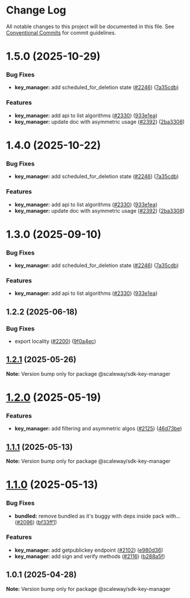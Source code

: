 # Change Log

All notable changes to this project will be documented in this file.
See [Conventional Commits](https://conventionalcommits.org) for commit guidelines.

# 1.5.0 (2025-10-29)

### Bug Fixes

- **key_manager:** add scheduled_for_deletion state ([#2246](https://github.com/scaleway/scaleway-sdk-js/issues/2246)) ([7a35cdb](https://github.com/scaleway/scaleway-sdk-js/commit/7a35cdb2d2540b0dc9ab716fa7093549c60db23b))

### Features

- **key_manager:** add api to list algorithms ([#2330](https://github.com/scaleway/scaleway-sdk-js/issues/2330)) ([933e1ea](https://github.com/scaleway/scaleway-sdk-js/commit/933e1ea0bd5b5501792ccb647944d1d1004bb87d))
- **key_manager:** update doc with asymmetric usage ([#2392](https://github.com/scaleway/scaleway-sdk-js/issues/2392)) ([2ba3308](https://github.com/scaleway/scaleway-sdk-js/commit/2ba3308d8e598856f9a79671170f7dec552454fc))

# 1.4.0 (2025-10-22)

### Bug Fixes

- **key_manager:** add scheduled_for_deletion state ([#2246](https://github.com/scaleway/scaleway-sdk-js/issues/2246)) ([7a35cdb](https://github.com/scaleway/scaleway-sdk-js/commit/7a35cdb2d2540b0dc9ab716fa7093549c60db23b))

### Features

- **key_manager:** add api to list algorithms ([#2330](https://github.com/scaleway/scaleway-sdk-js/issues/2330)) ([933e1ea](https://github.com/scaleway/scaleway-sdk-js/commit/933e1ea0bd5b5501792ccb647944d1d1004bb87d))
- **key_manager:** update doc with asymmetric usage ([#2392](https://github.com/scaleway/scaleway-sdk-js/issues/2392)) ([2ba3308](https://github.com/scaleway/scaleway-sdk-js/commit/2ba3308d8e598856f9a79671170f7dec552454fc))

# 1.3.0 (2025-09-10)

### Bug Fixes

- **key_manager:** add scheduled_for_deletion state ([#2246](https://github.com/scaleway/scaleway-sdk-js/issues/2246)) ([7a35cdb](https://github.com/scaleway/scaleway-sdk-js/commit/7a35cdb2d2540b0dc9ab716fa7093549c60db23b))

### Features

- **key_manager:** add api to list algorithms ([#2330](https://github.com/scaleway/scaleway-sdk-js/issues/2330)) ([933e1ea](https://github.com/scaleway/scaleway-sdk-js/commit/933e1ea0bd5b5501792ccb647944d1d1004bb87d))

## 1.2.2 (2025-06-18)

### Bug Fixes

- export locality ([#2200](https://github.com/scaleway/scaleway-sdk-js/issues/2200)) ([9f0a4ec](https://github.com/scaleway/scaleway-sdk-js/commit/9f0a4ec19e377cd90c5829604467c09a2088a38c))

## [1.2.1](https://github.com/scaleway/scaleway-sdk-js/compare/@scaleway/sdk-key-manager@1.2.0...@scaleway/sdk-key-manager@1.2.1) (2025-05-26)

**Note:** Version bump only for package @scaleway/sdk-key-manager

# [1.2.0](https://github.com/scaleway/scaleway-sdk-js/compare/@scaleway/sdk-key-manager@1.1.1...@scaleway/sdk-key-manager@1.2.0) (2025-05-19)

### Features

- **key_manager:** add filtering and asymmetric algos ([#2125](https://github.com/scaleway/scaleway-sdk-js/issues/2125)) ([46d73be](https://github.com/scaleway/scaleway-sdk-js/commit/46d73be4a0378974e51db33994219d57d7f4bb70))

## [1.1.1](https://github.com/scaleway/scaleway-sdk-js/compare/@scaleway/sdk-key-manager@1.1.0...@scaleway/sdk-key-manager@1.1.1) (2025-05-13)

**Note:** Version bump only for package @scaleway/sdk-key-manager

# [1.1.0](https://github.com/scaleway/scaleway-sdk-js/compare/@scaleway/sdk-key-manager@1.0.1...@scaleway/sdk-key-manager@1.1.0) (2025-05-13)

### Bug Fixes

- **bundled:** remove bundled as it's buggy with deps inside pack with… ([#2096](https://github.com/scaleway/scaleway-sdk-js/issues/2096)) ([bf33ff1](https://github.com/scaleway/scaleway-sdk-js/commit/bf33ff1f9cdd951add94817dac27239c86ef5437))

### Features

- **key_manager:** add getpublickey endpoint ([#2102](https://github.com/scaleway/scaleway-sdk-js/issues/2102)) ([e980d36](https://github.com/scaleway/scaleway-sdk-js/commit/e980d366f985bff7fc4ac38ce5d1971e727545c4))
- **key_manager:** add sign and verify methods ([#2116](https://github.com/scaleway/scaleway-sdk-js/issues/2116)) ([b288a5f](https://github.com/scaleway/scaleway-sdk-js/commit/b288a5f3ada5023b0ad486658ef3945f6050c39c))

## 1.0.1 (2025-04-28)

**Note:** Version bump only for package @scaleway/sdk-key-manager
